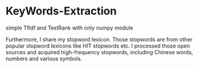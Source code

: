 # KeyWords-Extraction
simple TfIdf and TextRank with only numpy module

Furthermore, I share my stopword lexicon. Those stopwords are from other popular stopword lexicons like HIT stopwords etc. I processed those open sources and acquired high-frequency stopwords, including Chinese words, numbers and various symbols.
